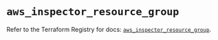 # `aws_inspector_resource_group`

Refer to the Terraform Registry for docs: [`aws_inspector_resource_group`](https://registry.terraform.io/providers/hashicorp/aws/6.12.0/docs/resources/inspector_resource_group).
